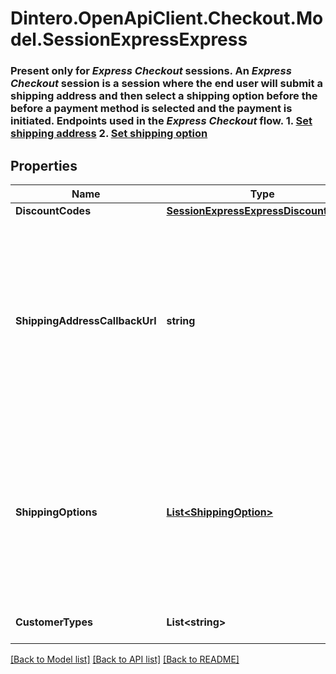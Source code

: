 # Dintero.OpenApiClient.Checkout.Model.SessionExpressExpress
### Present only for _Express Checkout_ sessions.  An _Express Checkout_ session is a session where the end user will submit a shipping address and then select a shipping option before the before a payment method is selected and the payment is initiated.  Endpoints used in the _Express Checkout_ flow. 1. [Set shipping address](/#operation/checkout_sid_json_order_shipping_address_put) 2. [Set shipping option](/#operation/checkout_sid_json_order_items_shipping_option_put) 

## Properties

Name | Type | Description | Notes
------------ | ------------- | ------------- | -------------
**DiscountCodes** | [**SessionExpressExpressDiscountCodes**](SessionExpressExpressDiscountCodes.md) |  | [optional] 
**ShippingAddressCallbackUrl** | **string** | URL that Checkout will POST to when the end user has submitted/changed a shipping address for an express-session.  Dintero will not attempt a retry after a failed delivery attempt. Following situations is considered as failed delivery  - HTTP status codes that are not 200. - A request timeout (60 seconds) - Any connection error such as connection timeout, bad certificate, etc  The response from the callback will be used to update the shipping options.  See [POST example/shipping_address_callback_url](#operation/example_shipping_address_callback_url) for details about the request and response.  | [optional] 
**ShippingOptions** | [**List&lt;ShippingOption&gt;**](ShippingOption.md) | Shipping options that will be presented to the end user after the end user has submitted a shipping address.  To dynamically update the shipping_options when the _&#x60;order.shipping_address&#x60;_ is changed by the end user in the checkout, use the _&#x60;url.shipping_address_callback_url&#x60;_.   If the merchant is not able to ship the order to the end users shipping address, use an empty array.   If there is only one option, a free delivery, the order still has to contain one option with a _&#x60;price.amount&#x60;_ of 0.  | 
**CustomerTypes** | **List&lt;string&gt;** | Limit the lind of customers that can be submitted via the address form in the express checkout.  | [optional] 

[[Back to Model list]](../README.md#documentation-for-models) [[Back to API list]](../README.md#documentation-for-api-endpoints) [[Back to README]](../README.md)


